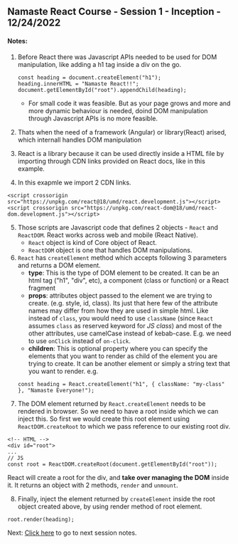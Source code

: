 ## Namaste React Course - Session 1 - Inception - 12/24/2022

#### Notes:
1. Before React there was Javascript APIs needed to be used for DOM manipulation, like adding a h1 tag inside a div on the go.
    ```
    const heading = document.createElement("h1");
    heading.innerHTML = "Namaste React!!";
    document.getElementById("root").appendChild(heading);
    ```
    - For small code it was feasible. But as your page grows and more and more dynamic behaviour is needed, doind DOM manipulation through Javascript APIs is no more feasible.
    
2. Thats when the need of a framework (Angular) or library(React) arised, which internall handles DOM manipulation
3. React is a library because it can be used directly inside a HTML file by importing through CDN links provided on React docs, like in this example.
4. In this exapmle we import 2 CDN links. 
```
<script crossorigin src="https://unpkg.com/react@18/umd/react.development.js"></script>
<script crossorigin src="https://unpkg.com/react-dom@18/umd/react-dom.development.js"></script>
```
5. Those scripts are Javascript code that defines 2 objects - `React` and `ReactDOM`.
React works across web and mobile (React Native).
    - `React` object is kind of Core object of React.
    - `ReactDOM` object is one that handles DOM manipulations.
6. `React` has `createElement` method which accepts following 3 parameters and returns a DOM element.
    - **type**: This is the type of DOM element to be created. It can be an html tag ("h1", "div", etc), a component (class or function) or a React fragment
    - **props**: attributes object passed to the element we are trying to create. (e.g. style, id, class). Its just that here few of the attribute names may differ from how they are used in simple html. Like instead of `class`, you would need to use `className` (since `React` assumes `class` as reserved keyword for *JS class*) and most of the other attributes, use camelCase instead of kebab-case. E.g. we need to use `onClick` instead of `on-click`.
    - **children**: This is optional property where you can specify the elements that you want to render as child of the element you are trying to create. It can be another element or simply a string text that you want to render.
    e.g.
    ```
    const heading = React.createElement("h1", { className: "my-class" }, "Namaste Everyone!");
    ```
7. The DOM element returned by `React.createElement` needs to be rendered in browser. So we need to have a root inside which we can inject this. So first we would create this root element using `ReactDOM.createRoot` to which we pass reference to our existing root div.
```
<!-- HTML -->
<div id="root">
...
// JS
const root = ReactDOM.createRoot(document.getElementById("root"));
```
React will create a root for the div, and **take over managing the DOM** inside it.
It returns an object with 2 methods, `render` and `unmount`.

8. Finally, inject the element returned by `createElement` inside the root object created above, by using render method of root element.
```
root.render(heading);
```

Next: [Click here](https://github.com/sujit510/namaste-react/tree/session-2-ignition) to go to next session notes.